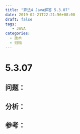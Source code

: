 ```yaml
---
title: "算法4 Java解答 5.3.07"
date: 2019-02-21T22:21:56+08:00
draft: false
tags:
   - JAVA
categories:
  - 技术
  - 归档
---
```



# 5.3.07

## 问题：


## 分析：


## 参考：


